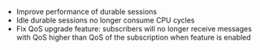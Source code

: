 - Improve performance of durable sessions
- Idle durable sessions no longer consume CPU cycles
- Fix QoS upgrade feature: subscribers will no longer receive messages with QoS higher than QoS of the subscription when feature is enabled
